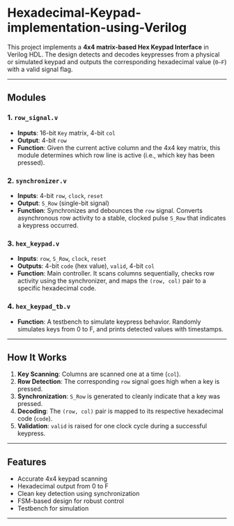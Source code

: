 # Hexadecimal-Keypad-implementation-using-Verilog

This project implements a **4x4 matrix-based Hex Keypad Interface** in Verilog HDL. The design detects and decodes keypresses from a physical or simulated keypad and outputs the corresponding hexadecimal value (`0–F`) with a valid signal flag.

---

##  Modules

### 1. `row_signal.v`
- **Inputs**: 16-bit `Key` matrix, 4-bit `col`
- **Output**: 4-bit `row`
- **Function**: Given the current active column and the 4x4 key matrix, this module determines which row line is active (i.e., which key has been pressed).

### 2. `synchronizer.v`
- **Inputs**: 4-bit `row`, `clock`, `reset`
- **Output**: `S_Row` (single-bit signal)
- **Function**: Synchronizes and debounces the `row` signal. Converts asynchronous row activity to a stable, clocked pulse `S_Row` that indicates a keypress occurred.

### 3. `hex_keypad.v`
- **Inputs**: `row`, `S_Row`, `clock`, `reset`
- **Outputs**: 4-bit `code` (hex value), `valid`, 4-bit `col`
- **Function**: Main controller. It scans columns sequentially, checks row activity using the synchronizer, and maps the `(row, col)` pair to a specific hexadecimal code.

### 4. `hex_keypad_tb.v`
- **Function**: A testbench to simulate keypress behavior. Randomly simulates keys from 0 to F, and prints detected values with timestamps.

---

##  How It Works

1. **Key Scanning**: Columns are scanned one at a time (`col`).
2. **Row Detection**: The corresponding `row` signal goes high when a key is pressed.
3. **Synchronization**: `S_Row` is generated to cleanly indicate that a key was pressed.
4. **Decoding**: The `(row, col)` pair is mapped to its respective hexadecimal code (`code`).
5. **Validation**: `valid` is raised for one clock cycle during a successful keypress.

---

##  Features

-  Accurate 4x4 keypad scanning
-  Hexadecimal output from 0 to F
-  Clean key detection using synchronization
-  FSM-based design for robust control
-  Testbench for simulation

---

